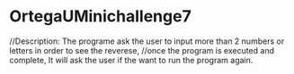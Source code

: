 # OrtegaUMinichallenge7
//Description: The programe ask the user to input more than 2 numbers or letters in order to see the reverese,
//once the program is executed and complete, It will ask the user if the want to run the program again.
